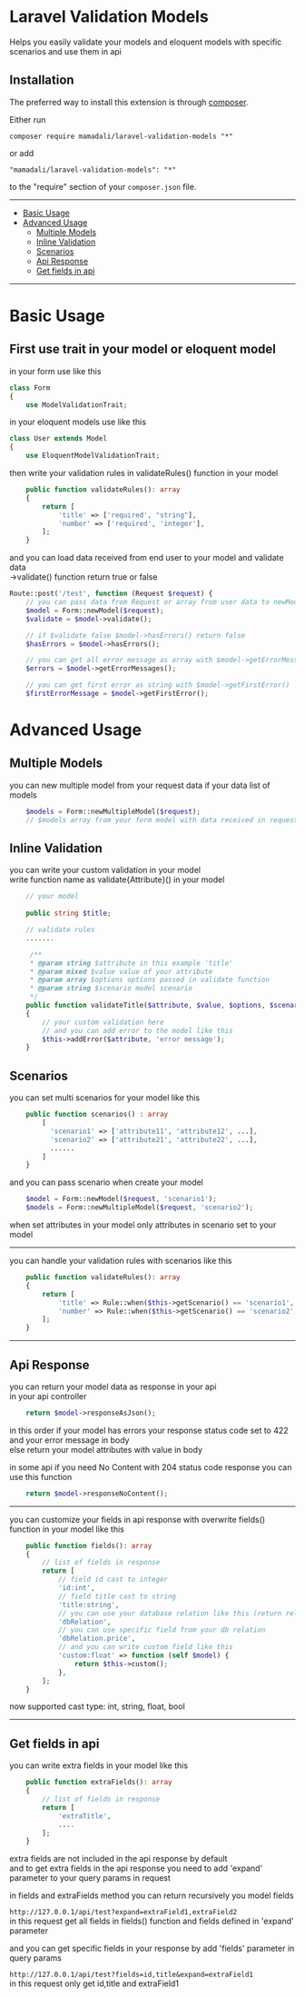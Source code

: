 Laravel Validation Models
=====================
Helps you easily validate your models and eloquent models with specific scenarios and use them in api

Installation
------------

The preferred way to install this extension is through [composer](http://getcomposer.org/download/).

Either run

```
composer require mamadali/laravel-validation-models "*"
```

or add

```)
"mamadali/laravel-validation-models": "*"
```

to the "require" section of your `composer.json` file.

---
- [Basic Usage](#basic-usage)
- [Advanced Usage](#advanced-usage)
    - [Multiple Models](#multiple-models)
    - [Inline Validation](#inline-validation)
    - [Scenarios](#scenarios)
    - [Api Response](#api-response)
    - [Get fields in api](#get-fields-in-api)
---

# Basic Usage

First use trait in your model or eloquent model
-
in your form use like this

```php
class Form
{
    use ModelValidationTrait;
```
in your eloquent models use like this

```php
class User extends Model
{
    use EloquentModelValidationTrait;

```
then write your validation rules in validateRules() function in your model

```php
    public function validateRules(): array
    {
        return [
            'title' => ['required', "string"],
            'number' => ['required', 'integer'],
        ];
    }
```
and you can load data received from end user to your model and validate data \
->validate() function return true or false

```php
Route::post('/test', function (Request $request) {
    // you can pass data from Request or array from user data to newModel function 
    $model = Form::newModel($request);
    $validate = $model->validate();

    // if $validate false $model->hasErrors() return false
    $hasErrors = $model->hasErrors();

    // you can get all error message as array with $model->getErrorMessages()
    $errors = $model->getErrorMessages();

    // you can get first error as string with $model->getFirstError()
    $firstErrorMessage = $model->getFirstError();
```
# Advanced Usage

## Multiple Models
you can new multiple model from your request data if your data list of models
```php
    $models = Form::newMultipleModel($request);
    // $models array from your form model with data received in request
```

## Inline Validation
you can write your custom validation in your model \
write function name as validate{Attribute}() in your model
```php
    // your model
    
    public string $title;

    // validate rules
    .......

     /**
     * @param string $attribute in this example 'title'
     * @param mixed $value value of your attribute
     * @param array $options options passed in validate function
     * @param string $scenario model scenario
     */
    public function validateTitle($attribute, $value, $options, $scenario)
    {
        // your custom validation here
        // and you can add error to the model like this
        $this->addError($attribute, 'error message');
    }
```

## Scenarios
you can set multi scenarios for your model like this
```php
    public function scenarios() : array
        [
          'scenario1' => ['attribute11', 'attribute12', ...],
          'scenario2' => ['attribute21', 'attribute22', ...],
          ......
        ]
    }
```
and you can pass scenario when create your model
```php
    $model = Form::newModel($request, 'scenario1');
    $models = Form::newMultipleModel($request, 'scenario2');
```
when set attributes in your model only attributes in scenario set to your model

----
you can handle your validation rules with scenarios like this
```php
    public function validateRules(): array
    {
        return [
            'title' => Rule::when($this->getScenario() == 'scenario1', ['required', 'string']),
            'number' => Rule::when($this->getScenario() == 'scenario2', ['required', 'integer']),
        ];
    }
```

---
## Api Response
you can return your model data as response in your api \
in your api controller
```php
    return $model->responseAsJson();
```
in this order if your model has errors your response status code set to 422 and your error message in body \
else return your model attributes with value in body

in some api if you need No Content with 204 status code response  you can use this function
```php
    return $model->responseNoContent();
```

---
you can customize your fields in api response with overwrite fields() function in your model like this
```php
    public function fields(): array
    {
        // list of fields in response
        return [
            // field id cast to integer
            'id:int',
            // field title cast to string
            'title:string',
            // you can use your database relation like this (return relation model. you can custom fields in relation model)
            'dbRelation',
            // you can use specific field from your db relation
            'dbRelation.price',
            // and you can write custom field like this
            'custom:float' => function (self $model) {
                return $this->custom();
            },
        ];
    }
```
now supported cast type: int, string, float, bool

---
## Get fields in api
you can write extra fields in your model like this
```php
    public function extraFields(): array
    {
        // list of fields in response
        return [
            'extraTitle',
            ....
        ];
    }
```
extra fields are not included in the api response by default \
and to get extra fields in the api response you need to add 'expand' parameter to your query params in request

in fields and extraFields method you can return recursively you model fields

```http://127.0.0.1/api/test?expand=extraField1,extraField2``` \
in this request get all fields in fields() function and fields defined in 'expand' parameter

and you can get specific fields in your response by add 'fields' parameter in query params

```http://127.0.0.1/api/test?fields=id,title&expand=extraField1``` \
in this request only get id,title and extraField1
